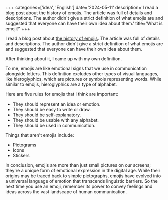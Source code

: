 +++
categories=['idea', 'English']
date='2024-05-11'
description='I read a blog post about the history of emojis. The article was full of details and descriptions. The author didn`t give a strict definition of what emojis are and suggested that everyone can have their own idea about them.'
title='What is emoji?'
+++

I read a blog post about [the history of emojis](https://blog.gingerbeardman.com/2024/05/10/emoji-history-the-missing-years/). The article was full of details and descriptions. The author didn't give a strict definition of what emojis are and suggested that everyone can have their own idea about them.

After thinking about it, I came up with my own definition.

To me, emojis are like emotional signs that we use in communication alongside letters. This definition excludes other types of visual languages, like hieroglyphics, which are pictures or symbols representing words. While similar to emojis, hieroglyphics are a type of alphabet.

Here are five rules for emojis that I think are important:

- They should represent an idea or emotion.
- They should be easy to write or draw.
- They should be self-explanatory.
- They should be usable with any alphabet.
- They should be used in communication.

Things that aren't emojis include:

- Pictograms
- Icons
- Stickers

In conclusion, emojis are more than just small pictures on our screens; they're a unique form of emotional expression in the digital age. While their origins may be traced back to simple pictographs, emojis have evolved into a universal language of emotion that transcends linguistic barriers. So the next time you use an emoji, remember its power to convey feelings and ideas across the vast landscape of human communication.
